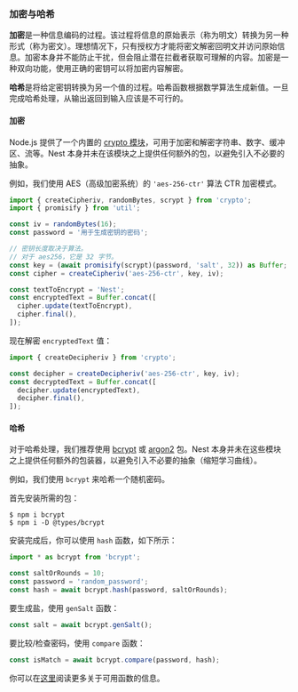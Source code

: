 ### 加密与哈希

**加密**是一种信息编码的过程。该过程将信息的原始表示（称为明文）转换为另一种形式（称为密文）。理想情况下，只有授权方才能将密文解密回明文并访问原始信息。加密本身并不能防止干扰，但会阻止潜在拦截者获取可理解的内容。加密是一种双向功能，使用正确的密钥可以将加密内容解密。

**哈希**是将给定密钥转换为另一个值的过程。哈希函数根据数学算法生成新值。一旦完成哈希处理，从输出返回到输入应该是不可行的。

#### 加密

Node.js 提供了一个内置的 [crypto 模块](https://nodejs.org/api/crypto.html)，可用于加密和解密字符串、数字、缓冲区、流等。Nest 本身并未在该模块之上提供任何额外的包，以避免引入不必要的抽象。

例如，我们使用 AES（高级加密系统）的 `'aes-256-ctr'` 算法 CTR 加密模式。

```typescript
import { createCipheriv, randomBytes, scrypt } from 'crypto';
import { promisify } from 'util';

const iv = randomBytes(16);
const password = '用于生成密钥的密码';

// 密钥长度取决于算法。
// 对于 aes256，它是 32 字节。
const key = (await promisify(scrypt)(password, 'salt', 32)) as Buffer;
const cipher = createCipheriv('aes-256-ctr', key, iv);

const textToEncrypt = 'Nest';
const encryptedText = Buffer.concat([
  cipher.update(textToEncrypt),
  cipher.final(),
]);
```

现在解密 `encryptedText` 值：

```typescript
import { createDecipheriv } from 'crypto';

const decipher = createDecipheriv('aes-256-ctr', key, iv);
const decryptedText = Buffer.concat([
  decipher.update(encryptedText),
  decipher.final(),
]);
```

#### 哈希

对于哈希处理，我们推荐使用 [bcrypt](https://www.npmjs.com/package/bcrypt) 或 [argon2](https://www.npmjs.com/package/argon2) 包。Nest 本身并未在这些模块之上提供任何额外的包装器，以避免引入不必要的抽象（缩短学习曲线）。

例如，我们使用 `bcrypt` 来哈希一个随机密码。

首先安装所需的包：

```shell
$ npm i bcrypt
$ npm i -D @types/bcrypt
```

安装完成后，你可以使用 `hash` 函数，如下所示：

```typescript
import * as bcrypt from 'bcrypt';

const saltOrRounds = 10;
const password = 'random_password';
const hash = await bcrypt.hash(password, saltOrRounds);
```

要生成盐，使用 `genSalt` 函数：

```typescript
const salt = await bcrypt.genSalt();
```

要比较/检查密码，使用 `compare` 函数：

```typescript
const isMatch = await bcrypt.compare(password, hash);
```

你可以在[这里](https://www.npmjs.com/package/bcrypt)阅读更多关于可用函数的信息。